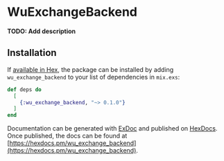 # WuExchangeBackend

**TODO: Add description**

## Installation

If [available in Hex](https://hex.pm/docs/publish), the package can be installed
by adding `wu_exchange_backend` to your list of dependencies in `mix.exs`:

```elixir
def deps do
  [
    {:wu_exchange_backend, "~> 0.1.0"}
  ]
end
```

Documentation can be generated with [ExDoc](https://github.com/elixir-lang/ex_doc)
and published on [HexDocs](https://hexdocs.pm). Once published, the docs can
be found at [https://hexdocs.pm/wu_exchange_backend](https://hexdocs.pm/wu_exchange_backend).


